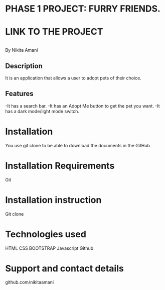 # PHASE 1 PROJECT: FURRY FRIENDS.
# LINK TO THE PROJECT
```bash

```
By Nikita Amani
## Description
It is an application that allows a user to adopt pets of their choice.
## Features
-It has a search bar.
-It has an Adopt Me button to get the pet you want.
-It has a dark mode/light mode switch.
# Installation
You use git clone to be able to download the documents in the GitHub

# Installation Requirements
Git

# Installation instruction
Git clone 
# Technologies used 

HTML
CSS
BOOTSTRAP
Javascript
Github


# Support and contact details
github.com/nikitaamani
